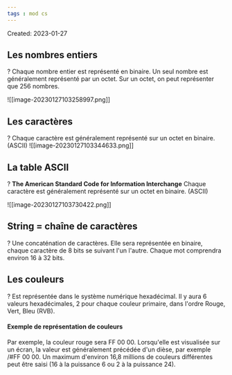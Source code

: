 ```yaml
---
tags : mod cs
---
```

Created: 2023-01-27

## Les nombres entiers
?
Chaque nombre entier est représenté en binaire. Un seul nombre est généralement représenté par un octet. Sur un octet, on peut représenter que 256 nombres.

![[image-20230127103258997.png]]

## Les caractères
?
Chaque caractère est généralement représenté sur un octet en binaire. (ASCII)
![[image-20230127103344633.png]]

## La table ASCII
?
**The American Standard Code for Information Interchange** Chaque caractère est généralement représenté sur un octet en binaire. (ASCII)

![[image-20230127103730422.png]]

## String = chaîne de caractères
?
Une concaténation de caractères. Elle sera représentée en binaire, chaque
caractère de 8 bits se suivant l'un l'autre. Chaque mot comprendra environ
16 à 32 bits.

## Les couleurs
?
Est représentée dans le système numérique hexadécimal. Il y aura 6 valeurs
hexadécimales, 2 pour chaque couleur primaire, dans l'ordre Rouge, Vert, Bleu
(RVB).

#### Exemple de représentation de couleurs
Par exemple, la couleur rouge sera FF 00 00. Lorsqu'elle est visualisée sur
un écran, la valeur est généralement précédée d'un dièse, par exemple
  /#FF 00 00.
Un maximum d'environ 16,8 millions de couleurs différentes peut être
saisi (16 à la puissance 6 ou 2 à la puissance 24).